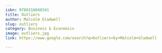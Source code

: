```yaml
---
isbn: 9780316040341
title: Outliers
author: Malcolm Gladwell
slug: outliers
category: Business & Economics
image: outliers.jpg
link: https://www.google.com/search?q=Outliers+by+Malcolm+Gladwell

---
```

